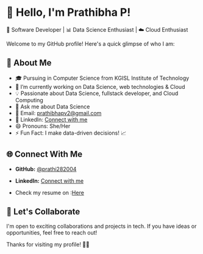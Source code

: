 # 👋 Hello, I'm Prathibha P!

🚀 Software Developer | 📊 Data Science Enthusiast | ☁️ Cloud Enthusiast

Welcome to my GitHub profile! Here's a quick glimpse of who I am:

## 🌟 About Me
- 🎓 Pursuing in Computer Science from KGISL Institute of Technology
- 🔭 I’m currently working on Data Science, web technologies & Cloud
- 💡 Passionate about Data Science, fullstack developer, and Cloud Computing
- 💬 Ask me about Data Science
- 📧 Email: [prathibhapv2@gmail.com](mailto:prathibhapv2@gmail.com)
- 🔗 LinkedIn: [Connect with me](https://www.linkedin.com/in/prathi282004/)
- 😄 Pronouns: She/Her
- ⚡ Fun Fact: I make data-driven decisions! 📈

## 🌐 Connect With Me
- **GitHub:** [@prathi282004](https://github.com/prathi282004)
- **LinkedIn:** [Connect with me](https://www.linkedin.com/in/prathi282004/)

- Check my resume on :<a href='https://drive.google.com/file/d/1jgoEu3yrY53fUQm9-E4aPTCZH54BgZ4C/view?usp=sharing'>Here</a>

## 🤝 Let's Collaborate
I'm open to exciting collaborations and projects in tech. If you have ideas or opportunities, feel free to reach out!

Thanks for visiting my profile! 🚀🌟
